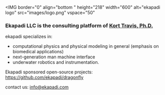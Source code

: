 <IMG border="0" align="bottom
" height="218" width="600" alt="ekapadi logo" src="images/logo.png" vspace="50"
>
<!-- ![ekapadi logo](images/logo.svg) -->

### Ekapadi LLC is the consulting platform of [Kort Travis, Ph.D.](https://ekapadi.github.io/docs/Kort_Travis__resume.pdf)

ekapadi specializes in:

  - computational physics and physical modeling in general
    (emphasis on biomedical applications)
  - next-generation man machine interface
  - underwater robotics and instrumentation.


Ekapadi sponsored open-source projects:    https://github.com/ekapadi/dragonfly

contact us:  info@ekapadi.com

